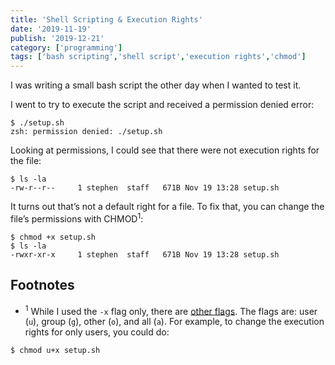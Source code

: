 ```yaml
---
title: 'Shell Scripting & Execution Rights'
date: '2019-11-19'
publish: '2019-12-21'
category: ['programming']
tags: ['bash scripting','shell script','execution rights','chmod']
---
```


I was writing a small bash script the other day when I wanted to test it.

I went to try to execute the script and received a permission denied error:

```shell
$ ./setup.sh
zsh: permission denied: ./setup.sh
```

Looking at permissions, I could see that there were not execution rights for the file:

```shell
$ ls -la
-rw-r--r--     1 stephen  staff   671B Nov 19 13:28 setup.sh
```

It turns out that’s not a default right for a file. To fix that, you can change the file’s permissions with CHMOD<sup>1</sup>:

```shell
$ chmod +x setup.sh
$ ls -la
-rwxr-xr-x     1 stephen  staff   671B Nov 19 13:28 setup.sh
```

## Footnotes

-   <sup>1</sup> While I used the `-x` flag only, there are [other flags](https://www.poftut.com/chmod-x-command-linux-unix/). The flags are: user (`u`), group (`g`), other (`o`), and all (`a`). For example, to change the execution rights for only users, you could do:

```shell
$ chmod u+x setup.sh
```
